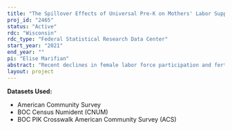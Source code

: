 ```yaml
---
title: "The Spillover Effects of Universal Pre-K on Mothers' Labor Supply"
proj_id: "2465"
status: "Active"
rdc: "Wisconsin"
rdc_type: "Federal Statistical Research Data Center"
start_year: "2021"
end_year: ""
pi: "Elise Marifian"
abstract: "Recent declines in female labor force participation and fertility have reignited interest in the roles of child care access and costs in shaping the labor supply decisions of women with young children. This project aims to provide new empirical evidence of the effect of universal pre-K introduction on mothers' labor supply. I use the U.S. Census Bureau's American Community Survey (ACS) to study the 2014 introduction of "Pre-K For All" in New York City, a universal pre-K (UPK) policy that increased the city's capacity of full-day, public preschool seats for 4 year olds from around 20,000 in 2013 to approximately 70,000 in 2015. To identify the causal effect of the UPK offer on mothers' labor force participation and hours worked, I use a difference-in-differences (DID) research design that leverages age and residency eligibility requirements to construct two different comparison groups of mothers: Mothers of same-aged children in nearby New Jersey, and mothers of slightly older children that reside in NYC. I also combine these two contrasts to estimate a triple-differences (DDD) model. I hypothesize that the "Pre-K For All" offer induces mothers to increase their labor market activity both on the extensive and intensive margins."
layout: project
---
```


**Datasets Used:**

  - American Community Survey 
  - BOC Census Numident (CNUM) 
  - BOC PIK Crosswalk American Community Survey (ACS) 

